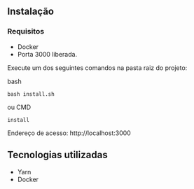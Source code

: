 ## Instalação 
### Requisitos
 - Docker
 - Porta 3000 liberada.

Execute um dos seguintes comandos na pasta raiz do projeto:

bash
```
bash install.sh
```
ou
CMD
```
install
```
Endereço de acesso: http://localhost:3000

## Tecnologias utilizadas
 - Yarn
 - Docker
